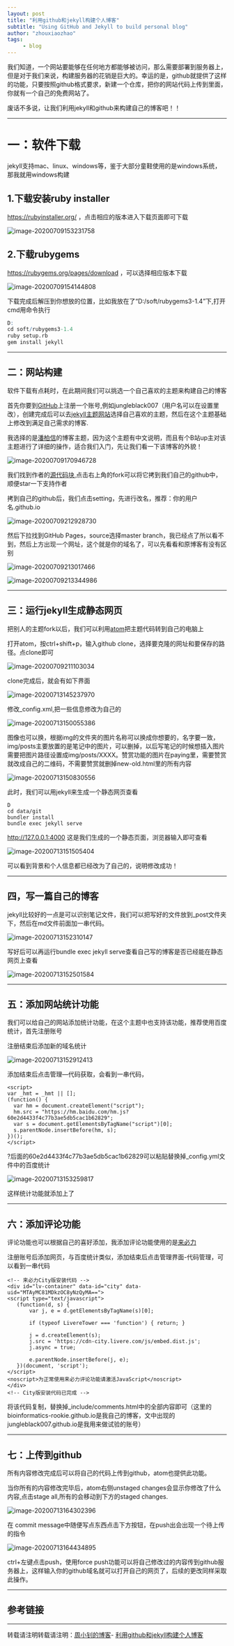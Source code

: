 ```yaml
---
layout: post
title: "利用github和jekyll构建个人博客"
subtitle: "Using GitHub and Jekyll to build personal blog"
author: "zhouxiaozhao"
tags: 
     - blog
---
```


我们知道，一个网站要能够在任何地方都能够被访问，那么需要部署到服务器上，但是对于我们来说，构建服务器的花销是巨大的。幸运的是，github就提供了这样的功能，只要按照github格式要求，新建一个仓库，把你的网站代码上传到里面，你就有一个自己的免费网站了。

废话不多说，让我们利用jekyll和github来构建自己的博客吧！！

---

# 一：软件下载

jekyll支持mac、linux、windows等，鉴于大部分童鞋使用的是windows系统，那我就用windows构建

## 1.下载安装ruby installer

https://rubyinstaller.org/ ，点击相应的版本进入下载页面即可下载

![image-20200709153231758](/img/posts/7.9-jekyll/image-20200709153231758.png)

## 2.下载rubygems

https://rubygems.org/pages/download ，可以选择相应版本下载

![image-20200709154144808](/img/posts/7.9-jekyll/image-20200709154144808.png)

下载完成后解压到你想放的位置，比如我放在了“D:/soft/rubygems3-1.4”下,打开cmd用命令执行

```R
D:
cd soft/rubygems3-1.4
ruby setup.rb
gem install jekyll
```

---

## 二：网站构建

软件下载有点耗时，在此期间我们可以挑选一个自己喜欢的主题来构建自己的博客

首先你要到[GitHub](http://github.com)上注册一个账号,例如jungleblack007（用户名可以在设置里改），创建完成后可以去[jekyll主题网站](http://jekyllthemes.org/)选择自己喜欢的主题，然后在这个主题基础上修改到满足自己需求的博客.

我选择的是[潘柏信](https://github.com/leopardpan/leopardpan.github.io)的博客主题，因为这个主题有中文说明，而且有个B站up主对该主题进行了详细的操作，适合我们入门，先让我们看一下该博客的外貌！

![image-20200709170946728](/img/posts/7.9-jekyll/image-20200709170946728.png)



我们找到作者的[源代码块](https://github.com/leopardpan/leopardpan.github.io),点击右上角的fork可以将它拷到我们自己的github中，顺便star一下支持作者

拷到自己的github后，我们点击setting，先进行改名，推荐：你的用户名.github.io

![image-20200709212928730](/img/posts/7.9-jekyll/image-20200709212928730.png)

然后下拉找到GitHub Pages，source选择master branch，我已经点了所以看不到，然后上方出现一个网址，这个就是你的域名了，可以先看看和原博客有没有区别

![image-20200709213017466](/img/posts/7.9-jekyll/image-20200709213017466.png)

![image-20200709213344986](/img/posts/7.9-jekyll/image-20200709213344986.png)

---

## 三：运行jekyll生成静态网页

把别人的主题fork以后，我们可以利用[atom](https://atom.io/)把主题代码转到自己的电脑上

打开atom，按ctrl+shift+p，输入github clone，选择要克隆的网址和要保存的路径。点clone即可

![image-20200709211103034](/img/posts/7.9-jekyll/image-20200709211103034.png)

clone完成后，就会有如下界面

![image-20200713145237970](/img/posts/7.9-jekyll/image-20200713145237970.png)

修改_config.xml,把一些信息修改为自己的

![image-20200713150055386](/img/posts/7.9-jekyll/image-20200713150055386.png)

图像也可以换，根据img的文件夹的图片名称可以换成你想要的，名字要一致，img/posts主要放置的是笔记中的图片，可以删掉，以后写笔记的时候想插入图片需要把图片路径设置成img/posts/XXXX。赞赏功能的图片在paying里，需要赞赏就改成自己的二维码，不需要赞赏就删掉new-old.html里的所有内容

![image-20200713150830556](/img/posts/7.9-jekyll/image-20200713150830556.png)

此时，我们可以用jekyll来生成一个静态网页查看

```
D
cd data/git
bundler install
bundle exec jekyll serve
```

http://127.0.0.1:4000 这是我们生成的一个静态页面，浏览器输入即可查看

![image-20200713151505404](/img/posts/7.9-jekyll/image-20200713151505404.png)

可以看到背景和个人信息都已经改为了自己的，说明修改成功！

---

## 四，写一篇自己的博客

jekyll比较好的一点是可以识别笔记文件，我们可以把写好的文件放到_post文件夹下，然后在md文件前面加一串代码。

![image-20200713152310147](/img/posts/7.9-jekyll/image-20200713152310147.png)

写好后可以再运行bundle exec jekyll serve查看自己写的博客是否已经能在静态网页上查看

![image-20200713152501584](/img/posts/7.9-jekyll/image-20200713152501584.png)

---

## 五：添加网站统计功能

我们可以给自己的网站添加统计功能，在这个主题中也支持该功能，推荐使用百度统计，首先注册账号

注册结束后添加新的域名统计

![image-20200713152912413](/img/posts/7.9-jekyll/image-20200713152912413.png)

添加结束后点击管理—代码获取，会看到一串代码，

```
<script>
var _hmt = _hmt || [];
(function() {
  var hm = document.createElement("script");
  hm.src = "https://hm.baidu.com/hm.js?60e2d4433f4c77b3ae5db5cac1b62829";
  var s = document.getElementsByTagName("script")[0];
  s.parentNode.insertBefore(hm, s);
})();
</script>

```

?后面的60e2d4433f4c77b3ae5db5cac1b62829可以粘贴替换掉_config.yml文件中的百度统计

![image-20200713153259817](/img/posts/7.9-jekyll/image-20200713153259817.png)

这样统计功能就添加上了

---

## 六：添加评论功能

评论功能也可以根据自己的喜好添加，我添加评论功能使用的是[来必力](http://livere.com/)

注册账号后添加网页，与百度统计类似，添加结束后点击管理界面-代码管理，可以看到一串代码

```
<!-- 来必力City版安装代码 -->
<div id="lv-container" data-id="city" data-uid="MTAyMC81MDkzOC8yNzQyMA==">
<script type="text/javascript">
   (function(d, s) {
       var j, e = d.getElementsByTagName(s)[0];

       if (typeof LivereTower === 'function') { return; }

       j = d.createElement(s);
       j.src = 'https://cdn-city.livere.com/js/embed.dist.js';
       j.async = true;

       e.parentNode.insertBefore(j, e);
   })(document, 'script');
</script>
<noscript>为正常使用来必力评论功能请激活JavaScript</noscript>
</div>
<!-- City版安装代码已完成 -->
```



将该代码复制，替换掉_include/comments.html中的全部内容即可（这里的bioinformatics-rookie.github.io是我自己的博客，文中出现的jungleblack007.github.io是我用来做试验的账号）

---



## 七：上传到github

所有内容修改完成后可以将自己的代码上传到github，atom也提供此功能。

当你所有的内容修改完毕后，atom右侧unstaged changes会显示你修改了什么内容,点击stage all,所有的会移动到下方的staged changes.

![image-20200713164302396](/img/posts/7.9-jekyll/image-20200713164302396.png)

在 commit message中随便写点东西点击下方按钮，在push出会出现一个待上传的指令

![image-20200713164434895](/img/posts/7.9-jekyll/image-20200713164434895.png)

ctrl+左键点击push，使用force push功能可以将自己修改过的内容传到github服务器上，这样输入你的github域名就可以打开自己的网页了，后续的更改同样采取此操作。

---

## 参考链接

[](https://github.com/leopardpan/leopardpan.github.io)

[](https://www.jianshu.com/p/9f71e260925d)

[](https://www.bilibili.com/video/BV14x411t7ZU?t=537)

---

转载请注明转载请注明：[周小钊的博客](https://www.zhouxiaozhao.cn)- [利用github和jekyll构建个人博客](https://bioinformatics-rookie.github.io/2020/07/github+jekyll/)
